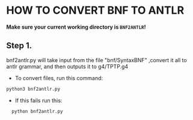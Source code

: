 # HOW TO CONVERT BNF TO ANTLR

**Make sure your current working directory is `BNF2ANTLR`!**

## Step 1.

bnf2antlr.py will take input from the file "bnf/SyntaxBNF" ,convert it all to antlr grammar, and then outputs it to g4/TPTP.g4

- To convert files, run this command:

```bash
python3 bnf2antlr.py
```

- If this fails run this:

```bash
  python bnf2antlr.py
```

